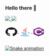 ### Hello there 👋

<div>
  <a href="https://github.com/Jasser-Romero"/>
  <img height="150em" src="https://github-readme-stats.vercel.app/api?username=Jasser-Romero&show_icons=true&theme=dark&count_private=true"/>
  <img height="120em" src="https://github-readme-stats.vercel.app/api/top-langs/?username=Jasser-Romero&layout=compact&langs_count=7&theme=dark"/>
</div>

<div style="display: inline_block"><br>
  <img align="center" alt="Jasser-Romero-Github" height="30" width="40" src="https://raw.githubusercontent.com/devicons/devicon/master/icons/github/github-original.svg">
  <img align="center" alt="Jasser-Romero-Java" height="30" width="40" src="https://raw.githubusercontent.com/devicons/devicon/master/icons/java/java-original.svg">
  <img align="center" alt="Jasser-Romero-Csharp" height="30" width="40" src="https://raw.githubusercontent.com/devicons/devicon/master/icons/csharp/csharp-original.svg">
</div>

##

 ![Snake animation](https://github.com/Jasser-Romero/Jasser-Romero/blob/output/github-contribution-grid-snake.svg)
